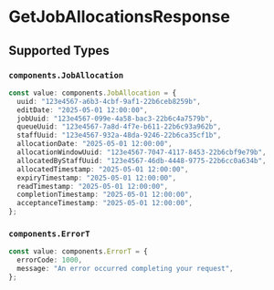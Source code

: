 # GetJobAllocationsResponse


## Supported Types

### `components.JobAllocation`

```typescript
const value: components.JobAllocation = {
  uuid: "123e4567-a6b3-4cbf-9af1-22b6ceb8259b",
  editDate: "2025-05-01 12:00:00",
  jobUuid: "123e4567-099e-4a58-bac3-22b6c4a7579b",
  queueUuid: "123e4567-7a8d-4f7e-b611-22b6c93a962b",
  staffUuid: "123e4567-932a-48da-9246-22b6ca35cf1b",
  allocationDate: "2025-05-01 12:00:00",
  allocationWindowUuid: "123e4567-7047-4117-8453-22b6cbf9e79b",
  allocatedByStaffUuid: "123e4567-46db-4448-9775-22b6cc0a634b",
  allocatedTimestamp: "2025-05-01 12:00:00",
  expiryTimestamp: "2025-05-01 12:00:00",
  readTimestamp: "2025-05-01 12:00:00",
  completionTimestamp: "2025-05-01 12:00:00",
  acceptanceTimestamp: "2025-05-01 12:00:00",
};
```

### `components.ErrorT`

```typescript
const value: components.ErrorT = {
  errorCode: 1000,
  message: "An error occurred completing your request",
};
```

